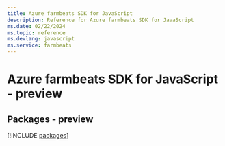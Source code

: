 ```yaml
---
title: Azure farmbeats SDK for JavaScript
description: Reference for Azure farmbeats SDK for JavaScript
ms.date: 02/22/2024
ms.topic: reference
ms.devlang: javascript
ms.service: farmbeats
---
```

# Azure farmbeats SDK for JavaScript - preview
## Packages - preview
[!INCLUDE [packages](farmbeats-index.md)]